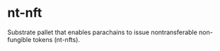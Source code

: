 # nt-nft
Substrate pallet that enables parachains to issue nontransferable non-fungible tokens (nt-nfts). 
